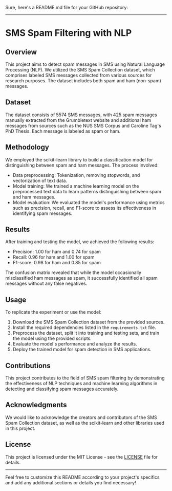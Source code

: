 Sure, here's a README.md file for your GitHub repository:

---

# SMS Spam Filtering with NLP

## Overview

This project aims to detect spam messages in SMS using Natural Language Processing (NLP). We utilized the SMS Spam Collection dataset, which comprises labeled SMS messages collected from various sources for research purposes. The dataset includes both spam and ham (non-spam) messages.

## Dataset

The dataset consists of 5574 SMS messages, with 425 spam messages manually extracted from the Grumbletext website and additional ham messages from sources such as the NUS SMS Corpus and Caroline Tag's PhD Thesis. Each message is labeled as spam or ham.

## Methodology

We employed the scikit-learn library to build a classification model for distinguishing between spam and ham messages. The process involved:
- Data preprocessing: Tokenization, removing stopwords, and vectorization of text data.
- Model training: We trained a machine learning model on the preprocessed text data to learn patterns distinguishing between spam and ham messages.
- Model evaluation: We evaluated the model's performance using metrics such as precision, recall, and F1-score to assess its effectiveness in identifying spam messages.

## Results

After training and testing the model, we achieved the following results:
- Precision: 1.00 for ham and 0.74 for spam
- Recall: 0.96 for ham and 1.00 for spam
- F1-score: 0.98 for ham and 0.85 for spam

The confusion matrix revealed that while the model occasionally misclassified ham messages as spam, it successfully identified all spam messages without any false negatives.

## Usage

To replicate the experiment or use the model:
1. Download the SMS Spam Collection dataset from the provided sources.
2. Install the required dependencies listed in the `requirements.txt` file.
3. Preprocess the dataset, split it into training and testing sets, and train the model using the provided scripts.
4. Evaluate the model's performance and analyze the results.
5. Deploy the trained model for spam detection in SMS applications.

## Contributions

This project contributes to the field of SMS spam filtering by demonstrating the effectiveness of NLP techniques and machine learning algorithms in detecting and classifying spam messages accurately.

## Acknowledgments

We would like to acknowledge the creators and contributors of the SMS Spam Collection dataset, as well as the scikit-learn and other libraries used in this project.

## License

This project is licensed under the MIT License - see the [LICENSE](LICENSE) file for details.

---

Feel free to customize this README according to your project's specifics and add any additional sections or details you find necessary!

